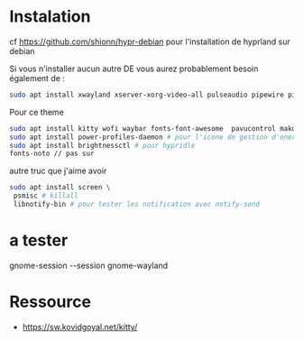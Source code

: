
# Instalation 

cf https://github.com/shionn/hypr-debian pour l'installation de hyprland sur debian

Si vous n'installer aucun autre DE vous aurez probablement besoin également de : 
~~~bash
sudo apt install xwayland xserver-xorg-video-all pulseaudio pipewire pipewire-pulse
~~~

Pour ce theme
~~~bash
sudo apt install kitty wofi waybar fonts-font-awesome  pavucontrol mako-notifier mpv
sudo apt install power-profiles-daemon # pour l'icone de gestion d'energie
sudo apt install brightnessctl # pour hypridle
fonts-noto // pas sur
~~~

autre truc que j'aime avoir 
~~~bash
sudo apt install screen \
 psmisc # killall
 libnotify-bin # pour tester les notification avec notify-send
~~~

# a tester

gnome-session --session gnome-wayland


# Ressource

- https://sw.kovidgoyal.net/kitty/
